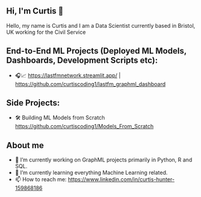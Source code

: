 ## Hi, I'm Curtis 👋

Hello, my name is Curtis and I am a Data Scientist currently based in Bristol, UK working for the Civil Service

## End-to-End ML Projects (Deployed ML Models, Dashboards, Development Scripts etc):

- 🎧📈 https://lastfmnetwork.streamlit.app/ | https://github.com/curtiscoding1/lastfm_graphml_dashboard

## Side Projects:

- 🛠️ Building ML Models from Scratch https://github.com/curtiscoding1/Models_From_Scratch
  
## About me

- 🔭 I’m currently working on GraphML projects primarily in Python, R and SQL.
- 🌱 I’m currently learning everything Machine Learning related.
- 📫 How to reach me: https://www.linkedin.com/in/curtis-hunter-159868186
